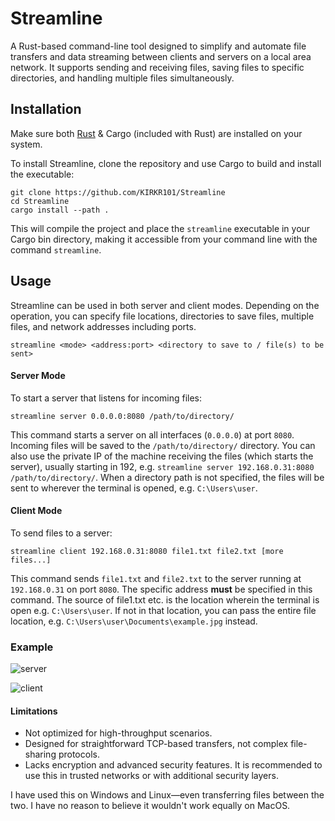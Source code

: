 # Streamline
A Rust-based command-line tool designed to simplify and automate file transfers and data streaming between clients and servers on a local area network. It supports sending and receiving files, saving files to specific directories, and handling multiple files simultaneously.

## Installation

Make sure both [Rust](https://rust-lang.org/tools/install) & Cargo (included with Rust) are installed on your system.

To install Streamline, clone the repository and use Cargo to build and install the executable:

```
git clone https://github.com/KIRKR101/Streamline
cd Streamline
cargo install --path .
```

This will compile the project and place the `streamline` executable in your Cargo bin directory, making it accessible from your command line with the command `streamline`.

## Usage

Streamline can be used in both server and client modes. Depending on the operation, you can specify file locations, directories to save files, multiple files, and network addresses including ports.

```
streamline <mode> <address:port> <directory to save to / file(s) to be sent>
```

#### Server Mode

To start a server that listens for incoming files:

```
streamline server 0.0.0.0:8080 /path/to/directory/
```

This command starts a server on all interfaces (`0.0.0.0`) at port `8080`. Incoming files will be saved to the `/path/to/directory/` directory. You can also use the private IP of the machine receiving the files (which starts the server), usually starting in 192, e.g. `streamline server 192.168.0.31:8080 /path/to/directory/`. When a directory path is not specified, the files will be sent to wherever the terminal is opened, e.g. `C:\Users\user`.

#### Client Mode

To send files to a server:

```
streamline client 192.168.0.31:8080 file1.txt file2.txt [more files...]
```

This command sends `file1.txt` and `file2.txt` to the server running at `192.168.0.31` on port `8080`. The specific address **must** be specified in this command. The source of file1.txt etc. is the location wherein the terminal is open e.g. `C:\Users\user`. If not in that location, you can pass the entire file location, e.g. `C:\Users\user\Documents\example.jpg` instead.

### Example

![server](https://github.com/user-attachments/assets/f5429e27-2187-474a-ba5d-897854751700)

![client](https://github.com/user-attachments/assets/36f88d5d-d475-4aaa-9657-0a99e8c1e8d1)

#### Limitations

- Not optimized for high-throughput scenarios.
- Designed for straightforward TCP-based transfers, not complex file-sharing protocols.
- Lacks encryption and advanced security features. It is recommended to use this in trusted networks or with additional security layers.

I have used this on Windows and Linux—even transferring files between the two. I have no reason to believe it wouldn't work equally on MacOS.
